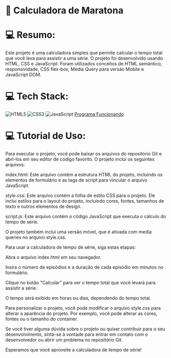 # 💫 Calculadora de Maratona

# 💻 Resumo:
Este projeto é uma calculadora simples que permite calcular o tempo total que você leva para assistir a uma série. O projeto foi desenvolvido usando HTML, CSS e JavaScript. Foram utilizados conceitos de HTML semântico, responsividade, CSS flex-box, Media Query para versão Mobile e JavaScript DOM.

# 💻 Tech Stack:
![HTML5](https://img.shields.io/badge/html5-%23E34F26.svg?style=for-the-badge&logo=html5&logoColor=white) ![CSS3](https://img.shields.io/badge/css3-%231572B6.svg?style=for-the-badge&logo=css3&logoColor=white) ![JavaScript](https://img.shields.io/badge/javascript-%23323330.svg?style=for-the-badge&logo=javascript&logoColor=%23F7DF1E) 
[Programa Funcionando](http://calculadora-de-maratona.gustavomarcialis.epizy.com/?i=1)

# 💻 Tutorial de Uso:
Para executar o projeto, você pode baixar os arquivos do repositório Git e abri-los em seu editor de código favorito. O projeto inclui os seguintes arquivos:

index.html: Este arquivo contém a estrutura HTML do projeto, incluindo os elementos de formulário e as tags de script para vincular o arquivo JavaScript.

style.css: Este arquivo contém a folha de estilo CSS para o projeto. Ele inclui estilos para o layout do projeto, incluindo cores, fontes, tamanhos de texto e outros elementos de design.

script.js: Este arquivo contém o código JavaScript que executa o cálculo do tempo de série.

O projeto também inclui uma versão móvel, que é ativada com media queries no arquivo style.css.

Para usar a calculadora de tempo de série, siga estas etapas:

Abra o arquivo index.html em seu navegador.

Insira o número de episódios e a duração de cada episódio em minutos no formulário.

Clique no botão "Calcular" para ver o tempo total que você levará para assistir a série.

O tempo será exibido em horas ou dias, dependendo do tempo total.

Para personalizar o projeto, você pode modificar o arquivo style.css para alterar a aparência do projeto. Por exemplo, você pode alterar as cores, fontes ou o tamanho do container.

Se você tiver alguma dúvida sobre o projeto ou quiser contribuir para o seu desenvolvimento, sinta-se à vontade para entrar em contato com o desenvolvedor ou abrir um problema no repositório Git.

Esperamos que você aproveite a calculadora de tempo de série!
